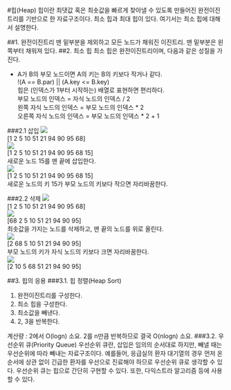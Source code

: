 #힙(Heap)
힙이란 최댓값 혹은 최솟값을 빠르게 찾아낼 수 있도록 만들어진 완전이진트리를 기반으로 한 자료구조이다. 최소 힙과 최대 힙이 있다. 여기서는 최소 힙에 대해서 설명한다.

##1. 완전이진트리
맨 밑부분을 제외하고 모든 노드가 채워진 이진트리. 맨 밑부분은 왼쪽부터 채워져 있다.
##2. 최소 힙
최소 힙은 완전이진트리이며, 다음과 같은 성질을 가진다.  
- A가 B의 부모 노드이면 A의 키는 B의 키보다 작거나 같다.  
!(A == B.par) || (A.key <= B.key)  
힙은 (인덱스가 1부터 시작하는) 배열로 표현하면 편리하다.  
부모 노드의 인덱스 = 자식 노드의 인덱스 / 2  
왼쪽 자식 노드의 인덱스 = 부모 노드의 인덱스 * 2  
오른쪽 자식 노드의 인덱스 = 부모 노드의 인덱스 * 2 + 1  

###2.1 삽입
![](http://cfile5.uf.tistory.com/image/0335233E51A98A111AF9FF)  
[1 2 5 10 51 21 94 90 95 68]  
![](http://cfile9.uf.tistory.com/image/217B574551A98BC10138FE)  
[1 2 5 10 51 21 94 90 95 68 15]  
새로운 노드 15를 맨 끝에 삽입한다.  
![](http://cfile21.uf.tistory.com/image/0358E14251A98C3524EABB)  
[1 2 5 10 51 21 94 90 95 68 15]  
새로운 노드의 키 15가 부모 노드의 키보다 작으면 자리바꿈한다.  

###2.2 삭제
![](http://cfile5.uf.tistory.com/image/0335233E51A98A111AF9FF)  
[1 2 5 10 51 21 94 90 95 68]  
![](http://cfile28.uf.tistory.com/image/255DB43D51A98F032F49E1)  
[68 2 5 10 51 21 94 90 95]  
최솟값을 가지는 노드를 삭제하고, 맨 끝의 노드를 위로 올린다.  
![](http://cfile3.uf.tistory.com/image/2109A54551A98FE40BBB1D)  
[2 68 5 10 51 21 94 90 95]  
부모 노드의 키가 자식 노드의 키보다 크면 자리바꿈한다.  
![](http://cfile3.uf.tistory.com/image/226A644151A990CB0DAC3D)  
[2 10 5 68 51 21 94 90 95]

##3. 힙의 응용
###3.1. 힙 정렬(Heap Sort)
1. 완전이진트리를 구성한다.
2. 최소 힙을 구성한다.
3. 최소값을 빼낸다.
4. 2, 3을 반복한다.

계산량 : 2에서 O(logn) 소요. 2를 n만큼 반복하므로 결국 O(nlogn) 소요.
###3.2. 우선순위 큐(Priority Queue)
우선순위 큐란, 삽입은 임의의 순서대로 하지만, 빼낼 때는 우선순위에 따라 빼내는 자료구조이다. 예를들어, 응급실의 환자 대기열의 경우 먼저 온 순서에 상관 없이 긴급한 환자를 우선으로 진료해야 하므로 우선순위 큐로 생각할 수 있다. 우선순위 큐는 힙으로 간단히 구현할 수 있다. 또한, 다익스트라 알고리즘 등에 사용할 수 있다.
